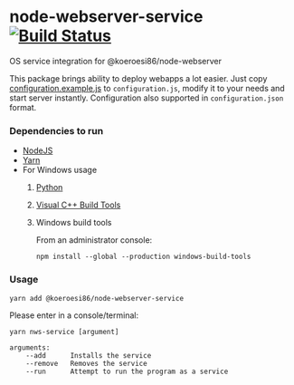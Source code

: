 # node-webserver-service [![Build Status](https://travis-ci.com/Koeroesi86/node-webserver-service.svg?branch=master)](https://travis-ci.com/Koeroesi86/node-webserver-service)

OS service integration for @koeroesi86/node-webserver

This package brings ability to deploy webapps a lot easier. Just copy [configuration.example.js](configuration.example.js) to `configuration.js`, modify it to your needs and start server instantly. Configuration also supported in `configuration.json` format.

### Dependencies to run
* [NodeJS](https://nodejs.org/en/)
* [Yarn](https://yarnpkg.com/en/)
* For Windows usage
    1. [Python](https://www.python.org/)
    1. [Visual C++ Build Tools](https://www.visualstudio.com/downloads/#build-tools-for-visual-studio-2017)
    1. Windows build tools
     
        From an administrator console:

        ```shell script
        npm install --global --production windows-build-tools
       ```


### Usage

```shell script
yarn add @koeroesi86/node-webserver-service
```

Please enter in a console/terminal:

```shell script
yarn nws-service [argument]

arguments:
    --add      Installs the service
    --remove   Removes the service
    --run      Attempt to run the program as a service
```
